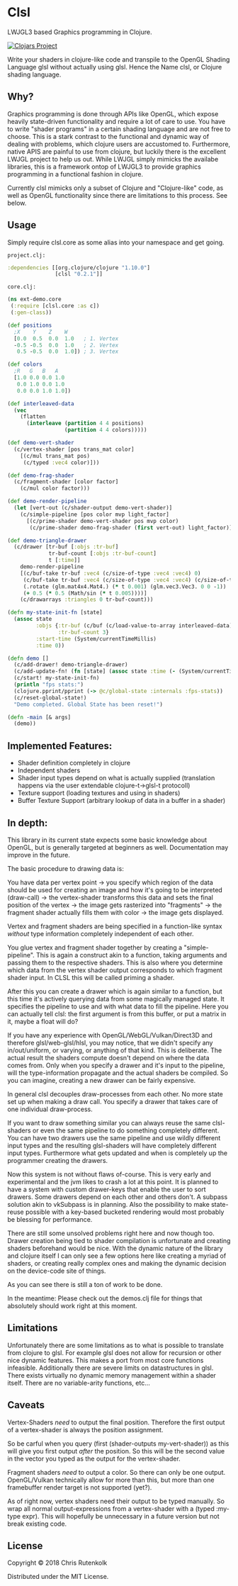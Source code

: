 # Clsl

LWJGL3 based Graphics programming in Clojure.

[![Clojars Project](https://img.shields.io/clojars/v/clsl.svg)](https://clojars.org/clsl)

Write your shaders in clojure-like code and transpile to the OpenGL Shading Language glsl without actually using glsl. Hence the Name clsl, or Clojure shading language.

## Why?

Graphics programming is done through APIs like OpenGL, which expose heavily state-driven functionality and require a lot of care to use. You have to write "shader programs" in a certain shading language and are not free to choose. This is a stark contrast to the functional and dynamic way of dealing with problems, which clojure users are accustomed to. Furthermore, native APIS are painful to use from clojure, but luckily there is the excellent LWJGL project to help us out. While LWJGL simply mimicks the availabe libraries, this is a framework ontop of LWJGL3 to provide graphics programming in a functional fashion in clojure.    

Currently clsl mimicks only a subset of Clojure and "Clojure-like" code, as well as OpenGL functionality since there are limitations to this process. See below.

## Usage

Simply require clsl.core as some alias into your namespace and get going.

`project.clj:`
```clojure
:dependencies [[org.clojure/clojure "1.10.0"]
               [clsl "0.2.1"]]
```
`core.clj:`
```clojure
(ns ext-demo.core
 (:require [clsl.core :as c])
 (:gen-class)) 

(def positions
  ;X    Y    Z    W
  [0.0  0.5  0.0  1.0   ; 1. Vertex
  -0.5 -0.5  0.0  1.0   ; 2. Vertex
   0.5 -0.5  0.0  1.0]) ; 3. Vertex 

(def colors
  ;R   G   B   A
  [1.0 0.0 0.0 1.0
   0.0 1.0 0.0 1.0
   0.0 0.0 1.0 1.0])

(def interleaved-data
  (vec 
    (flatten 
      (interleave (partition 4 4 positions)
                  (partition 4 4 colors)))))

(def demo-vert-shader
  (c/vertex-shader [pos trans_mat color]
    [(c/mul trans_mat pos)
     (c/typed :vec4 color)]))

(def demo-frag-shader
  (c/fragment-shader [color factor]
    (c/mul color factor)))

(def demo-render-pipeline
  (let [vert-out (c/shader-output demo-vert-shader)] 
    (c/simple-pipeline [pos color mvp light_factor]
      [(c/prime-shader demo-vert-shader pos mvp color) 
       (c/prime-shader demo-frag-shader (first vert-out) light_factor)])))

(def demo-triangle-drawer
  (c/drawer [tr-buf [:objs :tr-buf]
             tr-buf-count [:objs :tr-buf-count]
             t [:time]]
    demo-render-pipeline
    [(c/buf-take tr-buf :vec4 (c/size-of-type :vec4 :vec4) 0)
     (c/buf-take tr-buf :vec4 (c/size-of-type :vec4 :vec4) (c/size-of-type :vec4))
     (.rotate (glm.mat4x4.Mat4.) (* t 0.001) (glm.vec3.Vec3. 0 0 -1))
     (+ 0.5 (* 0.5 (Math/sin (* t 0.005))))]
    (c/drawarrays :triangles 0 tr-buf-count)))

(defn my-state-init-fn [state]
  (assoc state
         :objs {:tr-buf (c/buf (c/load-value-to-array interleaved-data))
                :tr-buf-count 3}
         :start-time (System/currentTimeMillis)
         :time 0)) 

(defn demo []
  (c/add-drawer! demo-triangle-drawer)
  (c/add-update-fn! (fn [state] (assoc state :time (- (System/currentTimeMillis) (:start-time state)))))
  (c/start! my-state-init-fn)
  (println "fps stats:")
  (clojure.pprint/pprint (-> @c/global-state :internals :fps-stats))
  (c/reset-global-state!)
  "Demo completed. Global State has been reset!")

(defn -main [& args]
  (demo))
```
## Implemented Features:

* Shader definition completely in clojure
* Independent shaders
* Shader input types depend on what is actually supplied (translation happens via the user extendable clojure-t->glsl-t protocoll)
* Texture support (loading textures and using in shaders)
* Buffer Texture Support (arbitrary lookup of data in a buffer in a shader)

## In depth:

This library in its current state expects some basic knowledge about OpenGL, but is generally targeted at beginners as well. Documentation may improve in the future.

The basic procedure to drawing data is: 

You have data per vertex point -> you specify which region of the data should be used for creating an image and how it's going to be interpreted (draw-call) -> the vertex-shader transforms this data and sets the final position of the vertex -> the image gets rasterized into "fragments" -> the fragment shader actually fills them with color -> the image gets displayed.

Vertex and fragment shaders are being specified in a function-like syntax *without* type information completely independent of each other.

You glue vertex and fragment shader together by creating a "simple-pipeline". This is again a construct akin to a function, taking arguments and passing them to the respective shaders. This is also where you determine which data from the vertex shader output corresponds to which fragment shader input. In CLSL this will be called priming a shader.

After this you can create a drawer which is again similar to a function, but this time it's actively querying data from some magically managed state. It specifies the pipeline to use and with what data to fill the pipeline. Here you can actually tell clsl: the first argument is from this buffer, or put a matrix in it, maybe a float will do?

If you have any experience with OpenGL/WebGL/Vulkan/Direct3D and therefore glsl/web-glsl/hlsl, you may notice, that we didn't specify any in/out/uniform, or varying, or anything of that kind. This is deliberate. The actual result the shaders compute doesn't depend on where the data comes from. Only when you specify a drawer and it's input to the pipeline, will the type-information propagate and the actual shaders be compiled. So you can imagine, creating a new drawer can be fairly expensive. 

In general clsl decouples draw-processes from each other. No more state set up when making a draw call. You specify a drawer that takes care of one individual draw-process.

If you want to draw something similar you can always reuse the same clsl-shaders or even the same pipeline to do something completely different. You can have two drawers use the same pipeline and use wildly different input types and the resulting glsl-shaders will have completely different input types. Furthermore what gets updated and when is completely up the programmer creating the drawers. 

Now this system is not without flaws of-course. This is very early and experimental and the jvm likes to crash a lot at this point. It is planned to have a system with custom drawer-keys that enable the user to sort drawers. Some drawers depend on each other and others don't. A subpass solution akin to vkSubpass is in planning. Also the possibility to make state-reuse possible with a key-based bucketed rendering would most probably be blessing for performance. 

There are still some unsolved problems right here and now though too. Drawer creation being tied to shader compilation is unfortunate and creating shaders beforehand would be nice. With the dynamic nature of the library and clojure itself I can only see a few options here like creating a myriad of shaders, or creating really complex ones and making the dynamic decision on the device-code site of things.

As you can see there is still a ton of work to be done.

In the meantime: Please check out the demos.clj file for things that absolutely should work right at this moment.


## Limitations

Unfortunately there are some limitations as to what is possible to translate from clojure to glsl. For example glsl does not allow for recursion or other nice dynamic features. This makes a port from most core functions infeasible. Additionally there are severe limits on datastructures in glsl. There exists virtually no dynamic memory management within a shader itself. There are no variable-arity functions, etc...

## Caveats

Vertex-Shaders *need* to output the final position. Therefore the first output of a vertex-shader is always the position assignment.

So be carful when you query (first (shader-outputs my-vert-shader)) as this will give you first output _after_ the position. So this will be the second value in the vector you typed as the output for the vertex-shader.

Fragment shaders *need* to output a color. So there can only be one output. OpenGL/Vulkan technically allow for more than this, but more than one framebuffer render target is not supported (yet?).

As of right now, vertex shaders need their output to be typed manually. So wrap all normal output-expressions from a vertex-shader with a (typed :my-type expr). This will hopefully be unnecessary in a future version but not break existing code.

## License

Copyright © 2018 Chris Rutenkolk

Distributed under the MIT License.
